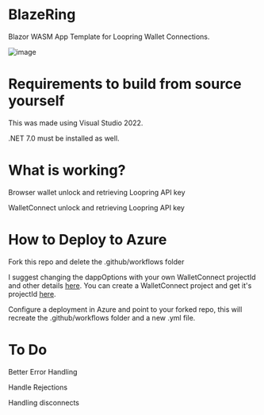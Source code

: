 # BlazeRing
Blazor WASM App Template for Loopring Wallet Connections.

![image](https://github.com/fudgebucket27/BlazeRing/assets/5258063/e4c5413e-d293-4642-a6d1-c1a1acb9de64)

# Requirements to build from source yourself
This was made using Visual Studio 2022.

.NET 7.0 must be installed as well.

# What is working?
Browser wallet unlock and retrieving Loopring API key

WalletConnect unlock and retrieving Loopring API key

# How to Deploy to Azure
Fork this repo and delete the .github/workflows folder

I suggest changing the dappOptions with your own WalletConnect projectId and other details [here](https://github.com/fudgebucket27/BlazeRing/blob/f9666e8c2f527e99e0a76fdf7a0a730b2d4ef829/BlazeRing/Client/Shared/WalletConnect.razor#L57-L68). You can create a WalletConnect project and get it's projectId [here](https://cloud.walletconnect.com/).

Configure a deployment in Azure and point to your forked repo, this will recreate the .github/workflows folder and a new .yml file.

# To Do
Better Error Handling

Handle Rejections

Handling disconnects


